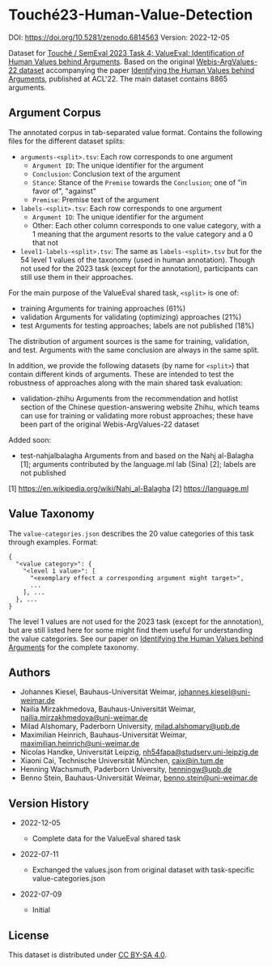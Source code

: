 # Touché23-Human-Value-Detection
DOI: https://doi.org/10.5281/zenodo.6814563
Version: 2022-12-05

Dataset for [Touché / SemEval 2023 Task 4; ValueEval: Identification of Human Values behind Arguments](https://touche.webis.de/semeval23/touche23-web). Based on the original [Webis-ArgValues-22 dataset](https://doi.org/10.5281/zenodo.5657249) accompanying the paper [Identifying the Human Values behind Arguments](https://webis.de/publications.html#kiesel_2022b), published at ACL'22. The main dataset contains 8865 arguments.


## Argument Corpus
The annotated corpus in tab-separated value format. Contains the following files for the different dataset splits:
- `arguments-<split>.tsv`: Each row corresponds to one argument
    - `Argument ID`: The unique identifier for the argument
    - `Conclusion`: Conclusion text of the argument
    - `Stance`: Stance of the `Premise` towards the `Conclusion`; one of "in favor of", "against"
    - `Premise`: Premise text of the argument
- `labels-<split>.tsv`: Each row corresponds to one argument
    - `Argument ID`: The unique identifier for the argument
    - Other: Each other column corresponds to one value category, with a 1 meaning that the argument resorts to the value category and a 0 that not
- `level1-labels-<split>.tsv`: The same as `labels-<split>.tsv` but for the 54 level 1 values of the taxonomy (used in human annotation). Though not used for the 2023 task (except for the annotation), participants can still use them in their approaches.

For the main purpose of the ValueEval shared task, `<split>` is one of:
  - training               Arguments for training approaches (61%)
  - validation             Arguments for validating (optimizing) approaches (21%)
  - test                   Arguments for testing approaches; labels are not published (18%)

The distribution of argument sources is the same for training, validation, and test. Arguments with the same conclusion are always in the same split.

In addition, we provide the following datasets (by name for `<split>`) that contain different kinds of arguments. These are intended to test the robustness of approaches along with the main shared task evaluation:
  - validation-zhihu       Arguments from the recommendation and hotlist section of the Chinese question-answering website Zhihu, which teams can use for training or validating more robust approaches; these have been part of the original Webis-ArgValues-22 dataset

Added soon:
  - test-nahjalbalagha     Arguments from and based on the Nahj al-Balagha [1]; arguments contributed by the language.ml lab (Sina) [2]; labels are not published

[1] https://en.wikipedia.org/wiki/Nahj_al-Balagha
[2] https://language.ml


## Value Taxonomy
The `value-categories.json` describes the 20 value categories of this task through examples. Format:
```
{
  "<value category>": {
    "<level 1 value>": [
      "<exemplary effect a corresponding argument might target>",
      ...
    ], ...
  }, ...
}
```
The level 1 values are not used for the 2023 task (except for the annotation), but are still listed here for some might find them useful for understanding the value categories. See our paper on [Identifying the Human Values behind Arguments](https://webis.de/publications.html#kiesel_2022b) for the complete taxonomy.


## Authors
- Johannes Kiesel, Bauhaus-Universität Weimar, johannes.kiesel@uni-weimar.de
- Nailia Mirzakhmedova, Bauhaus-Universität Weimar, nailia.mirzakhmedova@uni-weimar.de 
- Milad Alshomary, Paderborn University, milad.alshomary@upb.de
- Maximilian Heinrich, Bauhaus-Universität Weimar, maximilian.heinrich@uni-weimar.de
- Nicolas Handke, Universität Leipzig, nh54fapa@studserv.uni-leipzig.de
- Xiaoni Cai, Technische Universität München, caix@in.tum.de
- Henning Wachsmuth, Paderborn University, henningw@upb.de
- Benno Stein, Bauhaus-Universität Weimar, benno.stein@uni-weimar.de


## Version History
- 2022-12-05
  - Complete data for the ValueEval shared task

- 2022-07-11
  - Exchanged the values.json from original dataset with task-specific value-categories.json

- 2022-07-09
  - Initial


## License
This dataset is distributed under [CC BY-SA 4.0](http://creativecommons.org/licenses/by-sa/4.0/).


